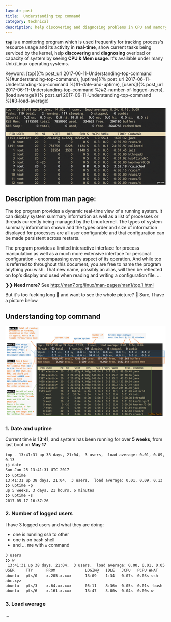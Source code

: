 ```yaml
---
layout: post
title:  Understanding top command
category: technical 
description: help discovering and diagnosing problems in CPU and memory usage
---
```


**[`top`](#understanding-top-command)** is a monitoring program which is used frequently for tracking process's resource usage and its activity in **real-time**, show current tasks being serviced by the kernel, help **discovering** and **diagnosing** overload or capacity of system by seeing **CPU & Mem usage**. It's available under many Unix/Linux operating systems.

Keyword: [top]({% post_url 2017-06-11-Understanding-top-command %}#understanding-top-command), 
         [uptime]({% post_url 2017-06-11-Understanding-top-command %}#1-date-and-uptime), 
         [users]({% post_url 2017-06-11-Understanding-top-command %}#2-number-of-logged-users), 
         [load average]({% post_url 2017-06-11-Understanding-top-command %}#3-load-average)

![](/assets/img/top-command-optimized.gif)

<!--description-->

## Description from man page:
The top program provides a dynamic real-time view of a running system. It can display system summary information as well as a list of processes or threads currently being managed by the Linux kernel. The types of system summary information shown and the types order and size of information displayed for processes are all user configurable and that configuration can be  made persistent across restarts.

The program provides a limited interactive interface for process manipulation as well as a much more extensive interface for personal configuration - encompassing every aspect of its operation. And while top is referred to throughout this document, you are free to name the program anything you wish. That new name, possibly an alias, will then be reflected on top's display and used when reading and writing a configuration file. ... 

**❯❯ Need more?** See <http://man7.org/linux/man-pages/man1/top.1.html>

But it's too fucking long 💢 and want to see the whole picture? 🌟 Sure, I have a picture below

## Understanding top command

![large-img](/assets/img/top-command.png "Top command explaination")

### 1. Date and uptime
Current time is **13:41**, and system has been running for over **5 weeks**, from last boot on **May 17**
```
top - 13:41:31 up 38 days, 21:04,  3 users,  load average: 0.01, 0.09, 0.13
❯❯ date
Sun Jun 25 13:41:31 UTC 2017
❯❯ uptime
13:41:31 up 38 days, 21:04,  3 users,  load average: 0.01, 0.09, 0.13
❯❯ uptime -p
up 5 weeks, 3 days, 21 hours, 6 minutes
❯❯ uptime -s
2017-05-17 16:37:26
```

### 2. Number of logged users
I have 3 logged users and what they are doing:
- one is running ssh to other
- one is on bash shell
- and ... me with `w` command

```
3 users
❯❯ w
 13:41:31 up 38 days, 21:04,  3 users,  load average: 0.00, 0.01, 0.05
USER     TTY      FROM             LOGIN@   IDLE   JCPU   PCPU WHAT
ubuntu   pts/0    x.205.x.xxx      13:09    1:34   0.07s  0.03s ssh abc.xyz
ubuntu   pts/3    x.64.xx.xxx      05:11    8:36m  0.05s  0.01s -bash
ubuntu   pts/6    x.161.x.xxx      13:47    3.00s  0.04s  0.00s w
```

### 3. Load average
...

